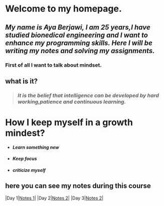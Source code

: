
#  Welcome to my homepage.

## *My name is Aya Berjawi, I am 25 years,I have studied bionedical engineering and I want to enhance my programming skills. Here I will be writing my notes and solving my assignments.*

### First of all I want to talk about mindset.

## what is it?


> ###  *It is the belief that intelligence can be developed by hard working,patience and continuous learning.* 

# How I keep myself in a growth mindest?
- ####   ***Learn something new***
- ####  ***Keep focus*** 
- ####  ***criticize myself*** 

## here you can see my notes during this course
|Day 1|[Notes 1](https://ayaabe95.github.io/reading-notes/)|
|Day 2|[Notes 2](https://ayaabe95.github.io/reading-notes2/)|
|Day 3|[Notes 2](https://ayaabe95.github.io/readingnotes-3/)|





